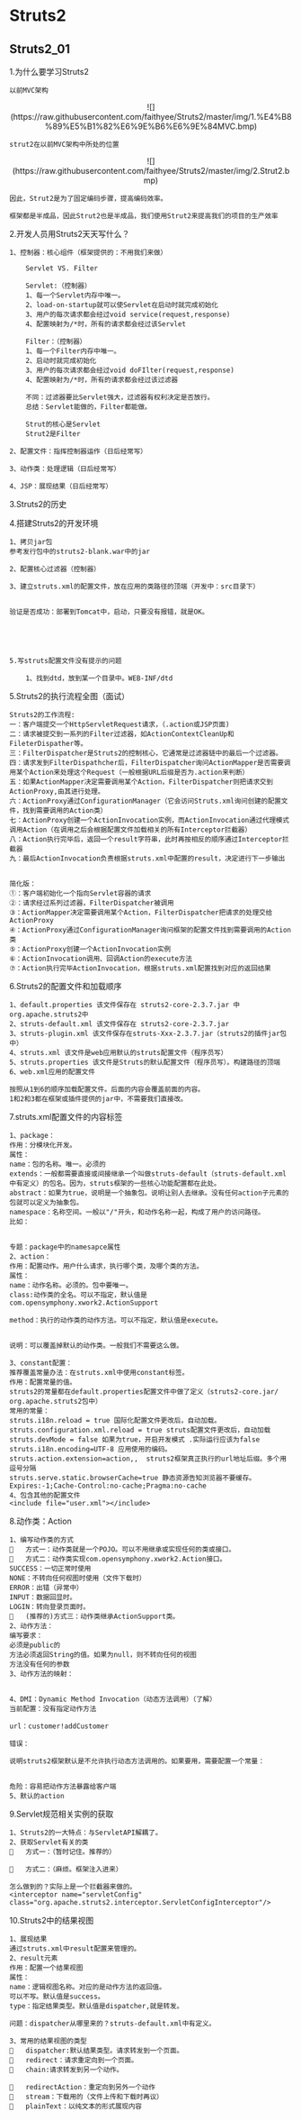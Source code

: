 # Struts2

## Struts2_01 ##

1.为什么要学习Struts2

	以前MVC架构


<center>![](https://raw.githubusercontent.com/faithyee/Struts2/master/img/1.%E4%B8%89%E5%B1%82%E6%9E%B6%E6%9E%84MVC.bmp)</center>


	strut2在以前MVC架构中所处的位置

<center>![](https://raw.githubusercontent.com/faithyee/Struts2/master/img/2.Strut2.bmp)</center>
	
	因此，Strut2是为了固定编码步骤，提高编码效率。
	
	框架都是半成品，因此Strut2也是半成品，我们使用Strut2来提高我们的项目的生产效率



2.开发人员用Struts2天天写什么？

	1、控制器：核心组件（框架提供的：不用我们来做）

		Servlet VS. Filter

		Servlet:（控制器）
		1、每一个Servlet内存中唯一。
		2、load-on-startup就可以使Servlet在启动时就完成初始化
		3、用户的每次请求都会经过void service(request,response)
		4、配置映射为/*时，所有的请求都会经过该Servlet

		Filter：（控制器）
		1、每一个Filter内存中唯一。
		2、启动时就完成初始化
		3、用户的每次请求都会经过void doFIlter(request,response)
		4、配置映射为/*时，所有的请求都会经过该过滤器
		
		不同：过滤器要比Servlet强大，过滤器有权利决定是否放行。
		总结：Servlet能做的，Filter都能做。

		Strut的核心是Servlet
		Strut2是Filter
	
	2、配置文件：指挥控制器运作（日后经常写）

	3、动作类：处理逻辑（日后经常写）

	4、JSP：展现结果（日后经常写）
	




3.Struts2的历史








 
4.搭建Struts2的开发环境

	1、拷贝jar包
	参考发行包中的struts2-blank.war中的jar
	 
	2、配置核心过滤器（控制器）
	 
	3、建立struts.xml的配置文件，放在应用的类路径的顶端（开发中：src目录下）
	 
	
	验证是否成功：部署到Tomcat中，启动，只要没有报错，就是OK。
	




	5.写struts配置文件没有提示的问题
	
		1、找到dtd，放到某一个目录中。WEB-INF/dtd
	
	



 
5.Struts2的执行流程全图（面试）
 
 
	Struts2的工作流程:
	一：客户端提交一个HttpServletRequest请求，（.action或JSP页面)
	二：请求被提交到一系列的Filter过滤器，如ActionContextCleanUp和FileterDispather等。
	三：FilterDispatcher是Struts2的控制核心，它通常是过滤器链中的最后一个过滤器。
	四：请求发到FilterDispathcher后，FilterDispatcher询问ActionMapper是否需要调用某个Action来处理这个Request（一般根据URL后缀是否为.action来判断）
	五：如果ActionMapper决定需要调用某个Action，FilterDispatcher则把请求交到ActionProxy,由其进行处理。
	六：ActionProxy通过ConfigurationManager（它会访问Struts.xml询问创建的配置文件，找到需要调用的Action类）
	七：ActionProxy创建一个ActionInvocation实例，而ActionInvocation通过代理模式调用Action（在调用之后会根据配置文件加载相关的所有Interceptor拦截器）
	八：Action执行完毕后，返回一个result字符串，此时再按相反的顺序通过Interceptor拦截器
	九：最后ActionInvocation负责根据struts.xml中配置的result，决定进行下一步输出


	简化版：
	①：客户端初始化一个指向Servlet容器的请求
	②：请求经过系列过滤器，FilterDispatcher被调用
	③：ActionMapper决定需要调用某个Action，FilterDispatcher把请求的处理交给ActionProxy
	④：ActionProxy通过ConfigurationManager询问框架的配置文件找到需要调用的Action类
	⑤：ActionProxy创建一个ActionInvocation实例
	⑥：ActionInvocation调用、回调Action的execute方法
	⑦：Action执行完毕ActionInvocation，根据struts.xml配置找到对应的返回结果





6.Struts2的配置文件和加载顺序

	1、default.properties 该文件保存在 struts2-core-2.3.7.jar 中 org.apache.struts2中
	2、struts-default.xml 该文件保存在 struts2-core-2.3.7.jar
	3、struts-plugin.xml 该文件保存在struts-Xxx-2.3.7.jar（struts2的插件jar包中）
	4、struts.xml 该文件是web应用默认的struts配置文件（程序员写）
	5、struts.properties 该文件是Struts的默认配置文件（程序员写）。构建路径的顶端
	6、web.xml应用的配置文件
	
	按照从1到6的顺序加载配置文件。后面的内容会覆盖前面的内容。
	1和2和3都在框架或插件提供的jar中，不需要我们直接改。









7.struts.xml配置文件的内容标签

	1、package：
	作用：分模块化开发。
	属性：
	name：包的名称。唯一。必须的
	extends：一般都需要直接或间接继承一个叫做struts-default（struts-default.xml中有定义）的包名。因为，struts框架的一些核心功能配置都在此处。
	abstract：如果为true，说明是一个抽象包。说明让别人去继承。没有任何action子元素的包就可以定义为抽象包。
	namespace：名称空间。一般以"/"开头，和动作名称一起，构成了用户的访问路径。
	比如：
	 
	
	专题：package中的namesapce属性
	2、action：
	作用：配置动作。用户什么请求，执行哪个类，及哪个类的方法。
	属性：
	name：动作名称。必须的。包中要唯一。
	class:动作类的全名。可以不指定，默认值是
	com.opensymphony.xwork2.ActionSupport
	 
	method：执行的动作类的动作方法。可以不指定，默认值是execute。
	 
	
	说明：可以覆盖掉默认的动作类。一般我们不需要这么做。
	 
	3、constant配置：
	推荐覆盖常量办法：在struts.xml中使用constant标签。
	作用：配置常量的值。
	struts2的常量都在default.properties配置文件中做了定义（struts2-core.jar/  org.apache.struts2包中）
	常用的常量：
	struts.i18n.reload = true 国际化配置文件更改后，自动加载。
	struts.configuration.xml.reload = true struts配置文件更改后，自动加载
	struts.devMode = false 如果为true，开启开发模式 .实际运行应该为false
	struts.i18n.encoding=UTF-8 应用使用的编码。
	struts.action.extension=action,,  struts2框架真正执行的url地址后缀。多个用逗号分隔
	struts.serve.static.browserCache=true 静态资源告知浏览器不要缓存。
	Expires:-1;Cache-Control:no-cache;Pragma:no-cache
	4、包含其他的配置文件
	<include file="user.xml"></include>
	







8.动作类：Action

	1、编写动作类的方式
		方式一：动作类就是一个POJO。可以不用继承或实现任何的类或接口。
		方式二：动作类实现com.opensymphony.xwork2.Action接口。
	SUCCESS：一切正常时使用
	NONE：不转向任何视图时使用（文件下载时）
	ERROR：出错（异常中）
	INPUT：数据回显时。
	LOGIN：转向登录页面时。
		(推荐的)方式三：动作类继承ActionSupport类。
	2、动作方法：
	编写要求：
	必须是public的
	方法必须返回String的值。如果为null，则不转向任何的视图
	方法没有任何的参数
	3、动作方法的映射：
	 
	 
	4、DMI：Dynamic Method Invocation（动态方法调用）（了解）
	当前配置：没有指定动作方法
	 
	url：customer!addCustomer
	
	错误：
	 
	说明struts2框架默认是不允许执行动态方法调用的。如果要用，需要配置一个常量：
	 
	
	危险：容易把动作方法暴露给客户端
	5、默认的action






 

9.Servlet规范相关实例的获取

	1、Struts2的一大特点：与ServletAPI解耦了。
	2、获取Servlet有关的类
		方式一：（暂时记住。推荐的）
	 
		方式二：（麻烦。框架注入进来）
	 
	怎么做到的？实际上是一个拦截器来做的。
	<interceptor name="servletConfig" class="org.apache.struts2.interceptor.ServletConfigInterceptor"/>
	
	



 
10.Struts2中的结果视图

	1、展现结果
	通过struts.xml中result配置来管理的。
	2、result元素
	作用：配置一个结果视图
	属性：
	name：逻辑视图名称。对应的是动作方法的返回值。
	可以不写。默认值是success。
	type：指定结果类型。默认值是dispatcher,就是转发。
	
	问题：dispatcher从哪里来的？struts-default.xml中有定义。
	 
	3、常用的结果视图的类型
		dispatcher:默认结果类型。请求转发到一个页面。
		redirect：请求重定向到一个页面。
		chain:请求转发到另一个动作。
	 
		redirectAction：重定向到另外一个动作
		stream：下载用的（文件上传和下载时再议）
		plainText：以纯文本的形式展现内容
	
